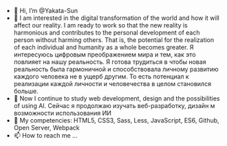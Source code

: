 - 👋 Hi, I’m @Yakata-Sun
- 👀 I am interested in the digital transformation of the world and how it will affect our reality. I am ready to work so that the new reality is harmonious and contributes to the personal development of each person without harming others. That is, the potential for the realization of each individual and humanity as a whole becomes greater.
Я интересуюсь цифровым преображением мира и тем, как это повлияет на нашу реальность.
Я готова трудиться в чтобы новая реальность была гармоничной и способствовала личному развитию каждого человека не в ущерб другим. То есть потенциал к реализации каждой личности и человечества в целом становился больше.
- 🌱 Now I continue to study web development, design and the possibilities of using AI.
Сейчас я продолжаю изучать веб-разработку, дизайн м возможности использования ИИ
- 💞️ My competencies:
HTML5, CSS3, Sass, Less, JavaScript, ES6, Github, Open Server, Webpack
- 📫 How to reach me ...

<!---
Yakata-Sun/Yakata-Sun is a ✨ special ✨ repository because its `README.md` (this file) appears on your GitHub profile.
You can click the Preview link to take a look at your changes.
--->
